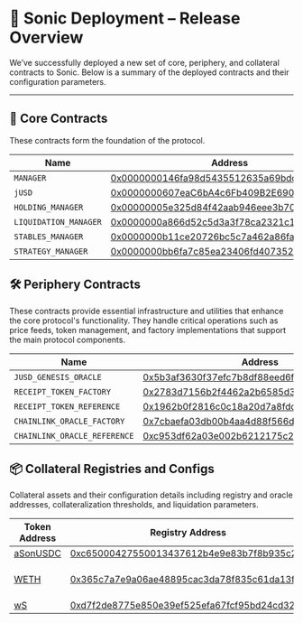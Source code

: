 # 🚀 Sonic Deployment – Release Overview

We’ve successfully deployed a new set of core, periphery, and collateral contracts to Sonic. Below is a summary of the deployed contracts and their configuration parameters.

---

## 🧩 Core Contracts

These contracts form the foundation of the protocol.

| Name                  | Address                                                                                                                    |
| --------------------- | -------------------------------------------------------------------------------------------------------------------------- |
| `MANAGER`             | [0x0000000146fa98d5435512635a69bdcd3047d1e9](https://etherscan.io/address/0x0000000146fa98d5435512635a69bdcd3047d1e9#code) |
| `jUSD`                | [0x0000000607eaC6bA4c6Fb409B2E6903Bbef38Dce](https://etherscan.io/address/0x0000000607eaC6bA4c6Fb409B2E6903Bbef38Dce#code) |
| `HOLDING_MANAGER`     | [0x00000005e325d84f42aab946eee3b70fe4198d99](https://etherscan.io/address/0x00000005e325d84f42aab946eee3b70fe4198d99#code) |
| `LIQUIDATION_MANAGER` | [0x0000000a866d52c5d3a3f78ca2321c107488ae53](https://etherscan.io/address/0x0000000a866d52c5d3a3f78ca2321c107488ae53#code) |
| `STABLES_MANAGER`     | [0x0000000b11ce20726bc5c7a462a86fac904bc250](https://etherscan.io/address/0x0000000b11ce20726bc5c7a462a86fac904bc250#code) |
| `STRATEGY_MANAGER`    | [0x0000000bb6fa7c85ea23406fd407352ae627d69a](https://etherscan.io/address/0x0000000bb6fa7c85ea23406fd407352ae627d69a#code) |

## 🛠 Periphery Contracts

These contracts provide essential infrastructure and utilities that enhance the core protocol's functionality. They handle critical operations such as price feeds, token management, and factory implementations that support the main protocol components.

| Name                         | Address                                                                                                                    |
| ---------------------------- | -------------------------------------------------------------------------------------------------------------------------- |
| `JUSD_GENESIS_ORACLE`        | [0x5b3af3630f37efc7b8df88eed6f3651c056dba11](https://etherscan.io/address/0x5b3af3630f37efc7b8df88eed6f3651c056dba11#code) |
| `RECEIPT_TOKEN_FACTORY`      | [0x2783d7156b2f4462a2b6585d3f88bc5f4cb0f884](https://etherscan.io/address/0x2783d7156b2f4462a2b6585d3f88bc5f4cb0f884#code) |
| `RECEIPT_TOKEN_REFERENCE`    | [0x1962b0f2816c0c18a20d7a8fdce9549488095456](https://etherscan.io/address/0x1962b0f2816c0c18a20d7a8fdce9549488095456#code) |
| `CHAINLINK_ORACLE_FACTORY`   | [0x7cbaefa03db00b4aa4d88f566d704c2cdf238d56](https://etherscan.io/address/0x7cbaefa03db00b4aa4d88f566d704c2cdf238d56#code) |
| `CHAINLINK_ORACLE_REFERENCE` | [0xc953df62a03e002b6212175c2ebada829183f827](https://etherscan.io/address/0xc953df62a03e002b6212175c2ebada829183f827#code) |

## 📦 Collateral Registries and Configs

Collateral assets and their configuration details including registry and oracle addresses, collateralization thresholds, and liquidation parameters.

| Token Address                                                                            | Registry Address                                                                                                           | Oracle Address                                                                                                              | Collateralization Rate | Liquidation Buffer | Liquidator Bonus |
| ---------------------------------------------------------------------------------------- | -------------------------------------------------------------------------------------------------------------------------- | --------------------------------------------------------------------------------------------------------------------------- | ---------------------- | ------------------ | ---------------- |
| [aSonUSDC](https://etherscan.io/address/0x578Ee1ca3a8E1b54554Da1Bf7C583506C4CD11c6#code) | [0xc65000427550013437612b4e9e83b7f8b935c25f](https://etherscan.io/address/0xc65000427550013437612b4e9e83b7f8b935c25f#code) | [0x1F5F7Eb8B0E62791EcC96eBf3899255f5A911800](https://etherscan.io/address/0x1F5F7Eb8B0E62791EcC96eBf3899255f5A911800#code)  | 80%                    | 5%                 | 8%               |
| [WETH](https://etherscan.io/address/0x50c42dEAcD8Fc9773493ED674b675bE577f2634b#code)     | [0x365c7a7e9a06ae48895cac3da78f835c61da13fa](https://etherscan.io/address/0x365c7a7e9a06ae48895cac3da78f835c61da13fa#code) | [0x8473c1ccC6c1B69b3144f60Ef380Adc6ca2E3583](https://etherscan.io/address/0x8473c1ccC6c1B69b3144f60Ef380Adc6ca2E3583 #code) | 85%                    | 5%                 | 8%               |
| [wS](https://etherscan.io/address/0x039e2fB66102314Ce7b64Ce5Ce3E5183bc94aD38#code)       | [0xd7f2de8775e850e39ef525efa67fcf95bd24cd32](https://etherscan.io/address/0xd7f2de8775e850e39ef525efa67fcf95bd24cd32#code) | [0x331C3Bd509d63150C5fC3173B44D20C4E75b8BbC](https://etherscan.io/address/0x331C3Bd509d63150C5fC3173B44D20C4E75b8BbC#code)  | 85%                    | 5%                 | 8%               |
